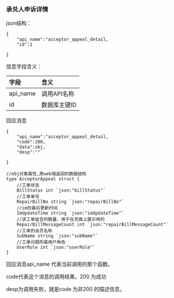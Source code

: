 ### **承兑人申诉详情**

json结构：

```
{
    "api_name":"acceptor_appeal_detail,
    "id":1

}
```

信息字段含义：

| 字段 | 含义 |
| :--- | :--- |
| api\_name | 调用API名称 |
| id | 数据库主键ID |

回应消息

```
{
    "api_name":"acceptor_appeal_detail,
    "code":200,
    "data":obj,
    "desp":""

}
```

    //obj对象属性,原web端返回的数据结构
    type AcceptorAppeal struct {
    	//工单状态
    	BillStatus int `json:"billStatus"`
    	//工单单号
    	RepairBillNo string `json:"repairBillNo"`
    	//im的最后更新时间
    	ImUpdateTime string `json:"imUpdateTime"`
    	//该工单留言的数量，用于在页面上展示用的
    	RepairBillMessageCount int `json:"repairBillMessageCount"`
    	//工单的会员名称
    	SubName string `json:"subName"`
    	//工单问题所属用户角色
    	UserRole int `json:"userRole"`
    }

回应消息api\_name 代表当前调用的那个函数。

code代表这个消息的调用结果。200 为成功

desp为调用失败，就是code 为非200 的描述信息。


